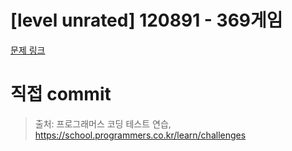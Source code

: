 # [level unrated] 120891 - 369게임

[문제 링크](https://school.programmers.co.kr/learn/courses/30/lessons/120891)

# 직접 commit

> 출처: 프로그래머스 코딩 테스트 연습, https://school.programmers.co.kr/learn/challenges
